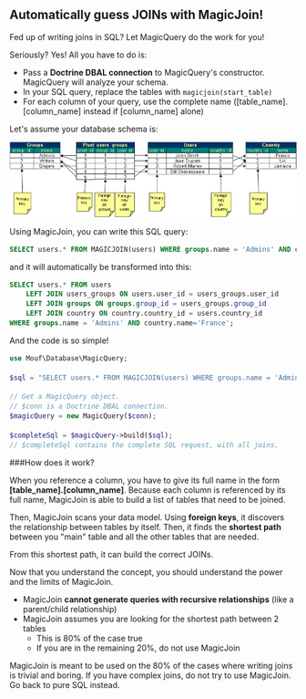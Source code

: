 Automatically guess JOINs with MagicJoin!
-----------------------------------------

Fed up of writing joins in SQL? Let MagicQuery do the work for you!

Seriously? Yes! All you have to do is:

- Pass a **Doctrine DBAL connection** to MagicQuery's constructor. MagicQuery will analyze your schema.
- In your SQL query, replace the tables with `magicjoin(start_table)`
- For each column of your query, use the complete name ([table_name].[column_name] instead if [column_name] alone)

Let's assume your database schema is:

![Sample database schema](images/schema1.png)

Using MagicJoin, you can write this SQL query:
 
```sql
SELECT users.* FROM MAGICJOIN(users) WHERE groups.name = 'Admins' AND country.name='France';
```

and it will automatically be transformed into this:

```sql
SELECT users.* FROM users 
	LEFT JOIN users_groups ON users.user_id = users_groups.user_id
 	LEFT JOIN groups ON groups.group_id = users_groups.group_id
 	LEFT JOIN country ON country.country_id = users.country_id
WHERE groups.name = 'Admins' AND country.name='France';
```

And the code is so simple!

```php
use Mouf\Database\MagicQuery;

$sql = "SELECT users.* FROM MAGICJOIN(users) WHERE groups.name = 'Admins' AND country.name='France'";

// Get a MagicQuery object.
// $conn is a Doctrine DBAL connection.
$magicQuery = new MagicQuery($conn);

$completeSql = $magicQuery->build($sql);
// $completeSql contains the complete SQL request, with all joins.
```

###How does it work?

When you reference a column, you have to give its full name in the form **[table_name].[column_name]**.
Because each column is referenced by its full name, MagicJoin is able to build a list of tables that
need to be joined.

Then, MagicJoin scans your data model. Using **foreign keys**, it discovers the relationship between
tables by itself. Then, it finds the **shortest path** between you "main" table and all the other tables that are
needed.

From this shortest path, it can build the correct JOINs.

Now that you understand the concept, you should understand the power and the limits of MagicJoin.

- MagicJoin **cannot generate queries with recursive relationships** (like a parent/child relationship)
- MagicJoin assumes you are looking for the shortest path between 2 tables
    - This is 80% of the case true
    - If you are in the remaining 20%, do not use MagicJoin
    
<div class="alert alert-warning">MagicJoin is meant to be used on the 80% of the cases where writing joins is trivial
and boring. If you have complex joins, do not try to use MagicJoin. Go back to pure SQL instead.</div>
